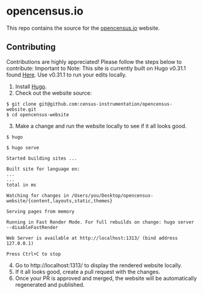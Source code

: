 # opencensus.io

This repo contains the source for the [opencensus.io][website] website.


## Contributing

Contributions are highly appreciated! Please follow the steps below to contribute:
Important to Note: This site is currently built on Hugo v0.31.1 found [Here][version-control].
Use v0.31.1 to run your edits locally.

1. Install [Hugo][install-hugo].
2. Check out the website source:
```
$ git clone git@github.com:census-instrumentation/opencensus-website.git
$ cd opencensus-website
```
3. Make a change and run the website locally to see if it all looks good.

```
$ hugo

$ hugo serve

Started building sites ...

Built site for language en:
...
...
total in ms

Watching for changes in /Users/you/Desktop/opencensus-website/{content,layouts,static,themes}

Serving pages from memory

Running in Fast Render Mode. For full rebuilds on change: hugo server --disableFastRender

Web Server is available at http://localhost:1313/ (bind address 127.0.0.1)

Press Ctrl+C to stop
```
4. Go to http://localhost:1313/ to display the rendered website locally.
5. If it all looks good, create a pull request with the changes.
6. Once your PR is approved and merged, the website will be automatically regenerated and published.


[website]: http://opencensus.io
[install-hugo]: https://gohugo.io/getting-started/installing/
[version-control]: https://github.com/gohugoio/hugo/releases/tag/v0.31.1